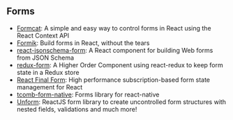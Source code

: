 ## Forms

- [Formcat](https://github.com/guilouro/formcat): A simple and easy way to control forms in React using the React Context API
- [Formik](https://github.com/jaredpalmer/formik): Build forms in React, without the tears
- [react-jsonschema-form](https://github.com/rjsf-team/react-jsonschema-form): A React component for building Web forms from JSON Schema
- [redux-form](https://github.com/erikras/redux-form): A Higher Order Component using react-redux to keep form state in a Redux store
- [React Final Form](https://github.com/final-form/react-final-form): High performance subscription-based form state management for React
- [tcomb-form-native](https://github.com/gcanti/tcomb-form-native): Forms library for react-native
- [Unform](https://github.com/Rocketseat/unform): ReactJS form library to create uncontrolled form structures with nested fields, validations and much more!